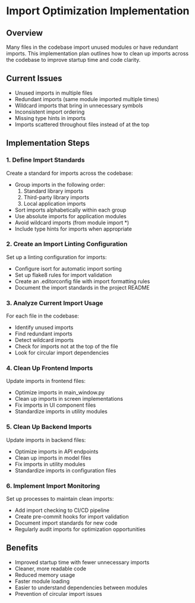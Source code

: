 # Import Optimization Implementation

## Overview
Many files in the codebase import unused modules or have redundant imports. This implementation plan outlines how to clean up imports across the codebase to improve startup time and code clarity.

## Current Issues
- Unused imports in multiple files
- Redundant imports (same module imported multiple times)
- Wildcard imports that bring in unnecessary symbols
- Inconsistent import ordering
- Missing type hints in imports
- Imports scattered throughout files instead of at the top

## Implementation Steps

### 1. Define Import Standards

Create a standard for imports across the codebase:
- Group imports in the following order:
  1. Standard library imports
  2. Third-party library imports
  3. Local application imports
- Sort imports alphabetically within each group
- Use absolute imports for application modules
- Avoid wildcard imports (from module import *)
- Include type hints for imports when appropriate

### 2. Create an Import Linting Configuration

Set up a linting configuration for imports:
- Configure isort for automatic import sorting
- Set up flake8 rules for import validation
- Create an .editorconfig file with import formatting rules
- Document the import standards in the project README

### 3. Analyze Current Import Usage

For each file in the codebase:
- Identify unused imports
- Find redundant imports
- Detect wildcard imports
- Check for imports not at the top of the file
- Look for circular import dependencies

### 4. Clean Up Frontend Imports

Update imports in frontend files:
- Optimize imports in main_window.py
- Clean up imports in screen implementations
- Fix imports in UI component files
- Standardize imports in utility modules

### 5. Clean Up Backend Imports

Update imports in backend files:
- Optimize imports in API endpoints
- Clean up imports in model files
- Fix imports in utility modules
- Standardize imports in configuration files

### 6. Implement Import Monitoring

Set up processes to maintain clean imports:
- Add import checking to CI/CD pipeline
- Create pre-commit hooks for import validation
- Document import standards for new code
- Regularly audit imports for optimization opportunities

## Benefits
- Improved startup time with fewer unnecessary imports
- Cleaner, more readable code
- Reduced memory usage
- Faster module loading
- Easier to understand dependencies between modules
- Prevention of circular import issues
